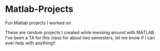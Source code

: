 # Matlab-Projects
Fun Matlab projects I worked on

These are random projects I created while messing around with MATLAB. I've been a TA for this class for about two semesters, 
let me know if I can ever help with anything!!
